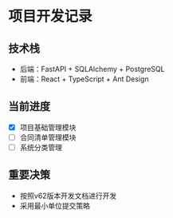 # 项目开发记录

  ## 技术栈
  - 后端：FastAPI + SQLAlchemy + PostgreSQL
  - 前端：React + TypeScript + Ant Design

  ## 当前进度
  - [x] 项目基础管理模块
  - [ ] 合同清单管理模块
  - [ ] 系统分类管理

  ## 重要决策
  - 按照v62版本开发文档进行开发
  - 采用最小单位提交策略
